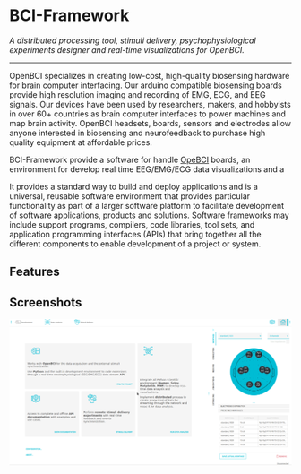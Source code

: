 # BCI-Framework
_A distributed processing tool, stimuli delivery, psychophysiological experiments designer and real-time visualizations for OpenBCI._

----




OpenBCI specializes in creating low-cost, high-quality biosensing hardware for brain computer interfacing. Our arduino compatible biosensing boards provide high resolution imaging and recording of EMG, ECG, and EEG signals. Our devices have been used by researchers, makers, and hobbyists in over 60+ countries as brain computer interfaces to power machines and map brain activity. OpenBCI headsets, boards, sensors and electrodes allow anyone interested in biosensing and neurofeedback to purchase high quality equipment at affordable prices.



BCI-Framework provide a software for handle [OpeBCI](https://openbci.com/) boards, an environment for develop real time EEG/EMG/ECG data visualizations and a








It provides a standard way to build and deploy applications and is a universal, reusable software environment that provides particular functionality as part of a larger software platform to facilitate development of software applications, products and solutions. Software frameworks may include support programs, compilers, code libraries, tool sets, and application programming interfaces (APIs) that bring together all the different components to enable development of a project or system.



## Features

## Screenshots

![](https://github.com/UN-GCPDS/bci-framework/blob/master/docs/source/notebooks/images/readme.gif)